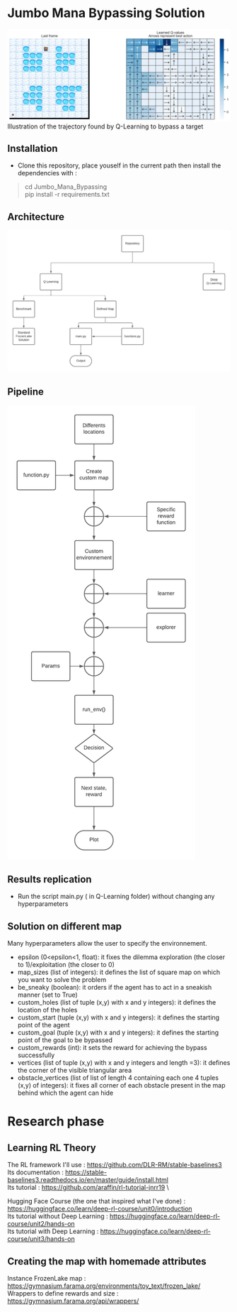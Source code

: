 # Jumbo Mana Bypassing Solution
![plot](./images/good_results.png)
Illustration of the trajectory found by Q-Learning to bypass a target

## Installation

- Clone this repository, place youself in the current path then install the dependencies with :
>cd Jumbo_Mana_Bypassing \
>pip install -r requirements.txt

## Architecture

![plot](./images/Architecture.png)

## Pipeline 

![plot](./images/Pipeline.png)

## Results replication

- Run the script main.py ( in Q-Learning folder) without changing any hyperparameters

## Solution on different map

Many hyperparameters allow the user to specify the environnement.

- epsilon (0<epsilon<1, float): it fixes the dilemma exploration (the closer to 1)/exploitation (the closer to 0)
- map_sizes (list of integers): it defines the list of square map on which you want to solve the problem
- be_sneaky (boolean): it orders if the agent has to act in a sneakish manner (set to True)
- custom_holes (list of tuple (x,y) with x and y integers): it defines the location of the holes
- custom_start (tuple (x,y) with x and y integers): it defines the starting point of the agent
- custom_goal (tuple (x,y) with x and y integers): it defines the starting point of the goal to be bypassed
- custom_rewards (int): it sets the reward for achieving the bypass successfully
- vertices (list of tuple (x,y) with x and y integers and length =3): it defines the corner of the visible triangular area
- obstacle_vertices (list of list of length 4 containing each one 4 tuples (x,y) of integers): it fixes all corner of each obstacle present in the map behind which the agent can hide


# Research phase

## Learning RL Theory

The RL framework I'll use : https://github.com/DLR-RM/stable-baselines3 \
Its documentation : https://stable-baselines3.readthedocs.io/en/master/guide/install.html \
Its tutorial : https://github.com/araffin/rl-tutorial-jnrr19 \

Hugging Face Course (the one that inspired what I've done) : https://huggingface.co/learn/deep-rl-course/unit0/introduction \
Its tutorial without Deep Learning : https://huggingface.co/learn/deep-rl-course/unit2/hands-on \
Its tutorial with Deep Learning : https://huggingface.co/learn/deep-rl-course/unit3/hands-on 

## Creating the map with homemade attributes 

Instance FrozenLake map : https://gymnasium.farama.org/environments/toy_text/frozen_lake/ \
Wrappers to define rewards and size : https://gymnasium.farama.org/api/wrappers/ 
